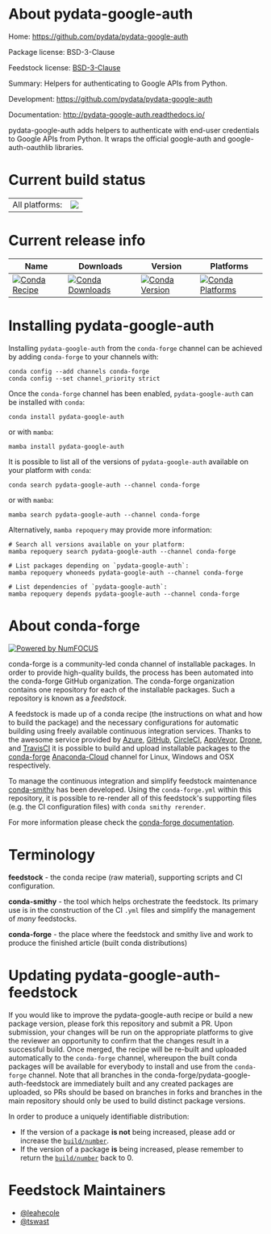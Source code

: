 About pydata-google-auth
========================

Home: https://github.com/pydata/pydata-google-auth

Package license: BSD-3-Clause

Feedstock license: [BSD-3-Clause](https://github.com/conda-forge/pydata-google-auth-feedstock/blob/main/LICENSE.txt)

Summary: Helpers for authenticating to Google APIs from Python.

Development: https://github.com/pydata/pydata-google-auth

Documentation: http://pydata-google-auth.readthedocs.io/

pydata-google-auth adds helpers to authenticate with end-user credentials
to Google APIs from Python. It wraps the official google-auth and
google-auth-oauthlib libraries.


Current build status
====================


<table><tr><td>All platforms:</td>
    <td>
      <a href="https://dev.azure.com/conda-forge/feedstock-builds/_build/latest?definitionId=3231&branchName=main">
        <img src="https://dev.azure.com/conda-forge/feedstock-builds/_apis/build/status/pydata-google-auth-feedstock?branchName=main">
      </a>
    </td>
  </tr>
</table>

Current release info
====================

| Name | Downloads | Version | Platforms |
| --- | --- | --- | --- |
| [![Conda Recipe](https://img.shields.io/badge/recipe-pydata--google--auth-green.svg)](https://anaconda.org/conda-forge/pydata-google-auth) | [![Conda Downloads](https://img.shields.io/conda/dn/conda-forge/pydata-google-auth.svg)](https://anaconda.org/conda-forge/pydata-google-auth) | [![Conda Version](https://img.shields.io/conda/vn/conda-forge/pydata-google-auth.svg)](https://anaconda.org/conda-forge/pydata-google-auth) | [![Conda Platforms](https://img.shields.io/conda/pn/conda-forge/pydata-google-auth.svg)](https://anaconda.org/conda-forge/pydata-google-auth) |

Installing pydata-google-auth
=============================

Installing `pydata-google-auth` from the `conda-forge` channel can be achieved by adding `conda-forge` to your channels with:

```
conda config --add channels conda-forge
conda config --set channel_priority strict
```

Once the `conda-forge` channel has been enabled, `pydata-google-auth` can be installed with `conda`:

```
conda install pydata-google-auth
```

or with `mamba`:

```
mamba install pydata-google-auth
```

It is possible to list all of the versions of `pydata-google-auth` available on your platform with `conda`:

```
conda search pydata-google-auth --channel conda-forge
```

or with `mamba`:

```
mamba search pydata-google-auth --channel conda-forge
```

Alternatively, `mamba repoquery` may provide more information:

```
# Search all versions available on your platform:
mamba repoquery search pydata-google-auth --channel conda-forge

# List packages depending on `pydata-google-auth`:
mamba repoquery whoneeds pydata-google-auth --channel conda-forge

# List dependencies of `pydata-google-auth`:
mamba repoquery depends pydata-google-auth --channel conda-forge
```


About conda-forge
=================

[![Powered by
NumFOCUS](https://img.shields.io/badge/powered%20by-NumFOCUS-orange.svg?style=flat&colorA=E1523D&colorB=007D8A)](https://numfocus.org)

conda-forge is a community-led conda channel of installable packages.
In order to provide high-quality builds, the process has been automated into the
conda-forge GitHub organization. The conda-forge organization contains one repository
for each of the installable packages. Such a repository is known as a *feedstock*.

A feedstock is made up of a conda recipe (the instructions on what and how to build
the package) and the necessary configurations for automatic building using freely
available continuous integration services. Thanks to the awesome service provided by
[Azure](https://azure.microsoft.com/en-us/services/devops/), [GitHub](https://github.com/),
[CircleCI](https://circleci.com/), [AppVeyor](https://www.appveyor.com/),
[Drone](https://cloud.drone.io/welcome), and [TravisCI](https://travis-ci.com/)
it is possible to build and upload installable packages to the
[conda-forge](https://anaconda.org/conda-forge) [Anaconda-Cloud](https://anaconda.org/)
channel for Linux, Windows and OSX respectively.

To manage the continuous integration and simplify feedstock maintenance
[conda-smithy](https://github.com/conda-forge/conda-smithy) has been developed.
Using the ``conda-forge.yml`` within this repository, it is possible to re-render all of
this feedstock's supporting files (e.g. the CI configuration files) with ``conda smithy rerender``.

For more information please check the [conda-forge documentation](https://conda-forge.org/docs/).

Terminology
===========

**feedstock** - the conda recipe (raw material), supporting scripts and CI configuration.

**conda-smithy** - the tool which helps orchestrate the feedstock.
                   Its primary use is in the construction of the CI ``.yml`` files
                   and simplify the management of *many* feedstocks.

**conda-forge** - the place where the feedstock and smithy live and work to
                  produce the finished article (built conda distributions)


Updating pydata-google-auth-feedstock
=====================================

If you would like to improve the pydata-google-auth recipe or build a new
package version, please fork this repository and submit a PR. Upon submission,
your changes will be run on the appropriate platforms to give the reviewer an
opportunity to confirm that the changes result in a successful build. Once
merged, the recipe will be re-built and uploaded automatically to the
`conda-forge` channel, whereupon the built conda packages will be available for
everybody to install and use from the `conda-forge` channel.
Note that all branches in the conda-forge/pydata-google-auth-feedstock are
immediately built and any created packages are uploaded, so PRs should be based
on branches in forks and branches in the main repository should only be used to
build distinct package versions.

In order to produce a uniquely identifiable distribution:
 * If the version of a package **is not** being increased, please add or increase
   the [``build/number``](https://docs.conda.io/projects/conda-build/en/latest/resources/define-metadata.html#build-number-and-string).
 * If the version of a package **is** being increased, please remember to return
   the [``build/number``](https://docs.conda.io/projects/conda-build/en/latest/resources/define-metadata.html#build-number-and-string)
   back to 0.

Feedstock Maintainers
=====================

* [@leahecole](https://github.com/leahecole/)
* [@tswast](https://github.com/tswast/)

